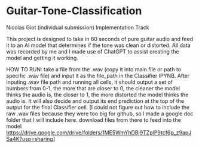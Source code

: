 # Guitar-Tone-Classification
Nicolas Giot (individual submission)
Implementation Track

This project is designed to take in 60 seconds of pure guitar audio and feed it to an AI model that determines if the tone was clean or distorted. All data was recorded by me and I made use of ChatGPT to assist creating the model and getting it working.

HOW TO RUN: take a file from the .wav (copy it into main file or path to specific .wav file) and input it as the file_path in the Classifier IPYNB. After inputing .wav file path and running all cells, it should output a set of numbers from 0-1, the more that are closer to 0, the cleaner the model thinks the audio is, the closer to 1, the more distorted the model thinks the audio is. It will also decide and output its end prediction at the top of the output for the final Classifier cell. 
[I could not figure out how to include the raw .wav files because they were too big for github, so I made a google doc folder that I will include here. download files from there to feed into the model https://drive.google.com/drive/folders/1ME5WmYhDBj9TZplP9tcf6p_z9apJSa4K?usp=sharing]
